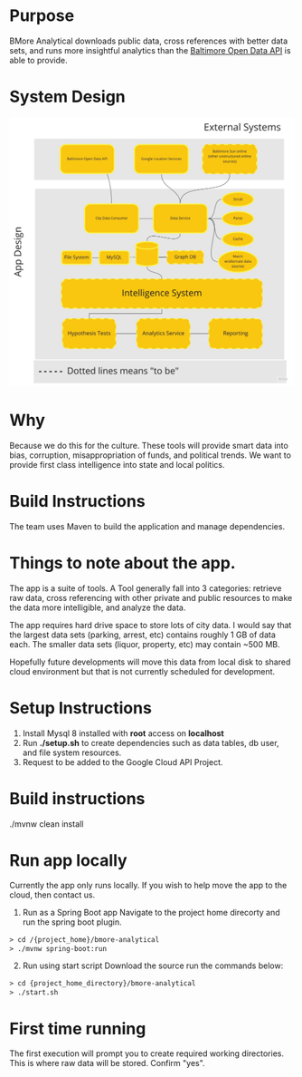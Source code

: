 # Purpose
BMore Analytical downloads public data, cross references with better data sets, and runs more insightful analytics than the [Baltimore Open Data API](https://data.baltimorecity.gov/) is able to provide.

# System Design
![System Design](/bmore-analytical/system-design.jpg)

# Why 
Because we do this for the culture. These tools will provide smart data into bias, corruption, misappropriation of funds, and political trends. We want to provide first class intelligence into state and local politics.

# Build Instructions
The team uses Maven to build the application and manage dependencies. 

# Things to note about the app.
The app is a suite of tools. A Tool generally fall into 3 categories: retrieve raw data, cross referencing with other private and public resources to make the data more intelligible, and analyze the data. 

The app requires hard drive space to store lots of city data.  I would say that the largest data sets (parking, arrest, etc) contains roughly 1 GB of data each. The smaller data sets (liquor, property, etc) may contain ~500 MB.

Hopefully future developments will move this data from local disk to shared cloud environment but that is not currently scheduled for development.   

# Setup Instructions
1. Install Mysql 8 installed with __root__ access on __localhost__
2. Run __./setup.sh__ to create dependencies such as data tables, db user, and file system resources.
3. Request to be added to the Google Cloud API Project.   

# Build instructions
./mvnw clean install

# Run app locally
Currently the app only runs locally. If you wish to help move the app to the cloud, then contact us.

1. Run as a Spring Boot app
Navigate to the project home direcorty and run the spring boot plugin.
```
> cd /{project_home}/bmore-analytical
> ./mvnw spring-boot:run
```

2. Run using start script
Download the source run the commands below:
```
> cd {project_home_directory}/bmore-analytical
> ./start.sh
```
# First time running
The first execution will prompt you to create required working directories. This is where raw data will be stored. Confirm "yes".
